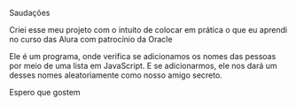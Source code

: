 Saudações

Criei esse meu projeto com o intuito de colocar em prática o que eu aprendi no curso das Alura com patrocínio da Oracle

Ele é um programa, onde verifica se adicionamos os nomes das pessoas por meio de uma lista em JavaScript. E se adicionarmos, ele nos dará um desses nomes aleatoriamente como nosso amigo secreto. 

Espero que gostem
